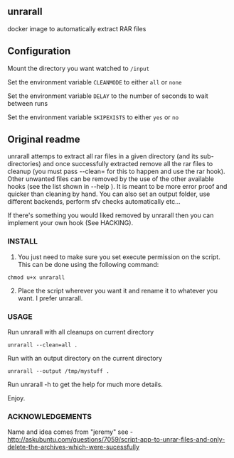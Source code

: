 ## unrarall

docker image to automatically extract RAR files

## Configuration

Mount the directory you want watched to `/input`

Set the environment variable `CLEANMODE` to either `all` or `none`

Set the environment variable `DELAY` to the number of seconds to wait between runs

Set the environment variable `SKIPEXISTS` to either `yes` or `no`




## Original readme

unrarall attemps to extract all rar files in a given directory (and its
sub-directories) and once successfully extracted remove all the rar files to
cleanup (you must pass --clean= for this to happen and use the rar hook). Other
unwanted files can be removed by the use of the other available hooks (see the
list shown in --help ). It is meant to be more error proof and quicker than
cleaning by hand. You can also set an output folder, use different backends,
perform sfv checks automatically etc...

If there's something you would liked removed by unrarall then you can implement
your own hook (See HACKING).

### INSTALL

1. You just need to make sure you set execute permission on the script. This
   can be done using the following command:

```
chmod u+x unrarall
```

2. Place the script wherever you want it and rename it to whatever you want. I
   prefer unrarall.

### USAGE

Run unrarall with all cleanups on current directory
```
unrarall --clean=all .
```

Run with an output directory on the current directory
```
unrarall --output /tmp/mystuff .
```

Run unrarall -h to get the help for much more details.

Enjoy.

### ACKNOWLEDGEMENTS

Name and idea comes from "jeremy" see -
http://askubuntu.com/questions/7059/script-app-to-unrar-files-and-only-delete-the-archives-which-were-sucessfully


